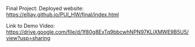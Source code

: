 Final Project:
Deployed website: https://elliay.github.io/PUI_HW/final/index.html

Link to Demo Video:
https://drive.google.com/file/d/1f80g8ExTq9bbcwhNPN97KLiXMWE9B5U5/view?usp=sharing 

